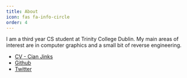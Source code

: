 ```yaml
---
title: About
icon: fas fa-info-circle
order: 4
---
```


I am a third year CS student at Trinity College Dublin. My main areas of interest are in computer graphics and a small bit of reverse engineering.
 - [CV - Cian Jinks](https://cianjinks.github.io/assets/CV%20-%20Cian%20Jinks.pdf/)
 - [Github](https://github.com/cianjinks/)
 - [Twitter](https://twitter.com/cianjinks)
